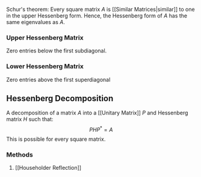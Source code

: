 Schur's theorem: Every square matrix $A$ is [[Similar Matrices|similar]] to one in the upper Hessenberg form. Hence, the Hessenberg form of $A$ has the same eigenvalues as $A$.
### Upper Hessenberg Matrix
Zero entries below the first subdiagonal.

### Lower Hessenberg Matrix
Zero entries above the first superdiagonal

## Hessenberg Decomposition
A decomposition of a matrix $A$ into a [[Unitary Matrix]] $P$ and Hessenberg matrix $H$ such that:
$$PHP^{*}=A$$This is possible for every square matrix.
### Methods
1. [[Householder Reflection]]
